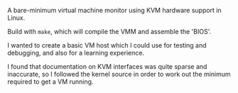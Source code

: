 A bare-minimum virtual machine monitor using KVM hardware support in Linux.

Build with `make`, which will compile the VMM and assemble the 'BIOS'.

I wanted to create a basic VM host which I could use for testing and debugging, and also for a learning experience.

I found that documentation on KVM interfaces was quite sparse and inaccurate, so I followed the kernel source in order to work out the minimum required to get a VM running.

